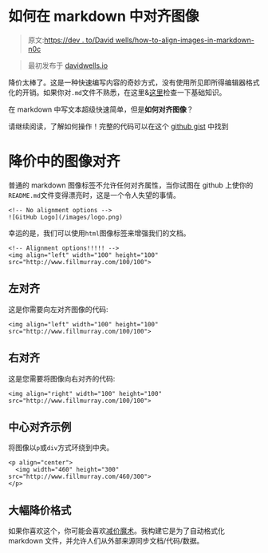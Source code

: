 # 如何在 markdown 中对齐图像

> 原文:[https://dev . to/David wells/how-to-align-images-in-markdown-n0c](https://dev.to/davidwells/how-to-align-images-in-markdown-n0c)

> 最初发布于 [davidwells.io](https://davidwells.io/snippets/how-to-align-images-in-markdown)

降价太棒了。这是一种快速编写内容的奇妙方式，没有使用所见即所得编辑器格式化的开销。如果你对`.md`文件不熟悉，在这里&[这里](https://daringfireball.net/projects/markdown/)检查一下基础知识。

在 markdown 中写文本超级快速简单，但是**如何对齐图像**？

请继续阅读，了解如何操作！完整的代码可以在这个 [github gist](https://gist.github.com/DavidWells/7d2e0e1bc78f4ac59a123ddf8b74932d/) 中找到

# [](#image-alignment-in-markdown)降价中的图像对齐

普通的 markdown 图像标签不允许任何对齐属性，当你试图在 github 上使你的`README.md`文件变得漂亮时，这是一个令人失望的事情。

```
<!-- No alignment options -->
![GitHub Logo](/images/logo.png) 
```

幸运的是，我们可以使用`html`图像标签来增强我们的文档。

```
<!-- Alignment options!!!!! -->
<img align="left" width="100" height="100" src="http://www.fillmurray.com/100/100"> 
```

## [](#left-alignment)左对齐

这是你需要向左对齐图像的代码:

```
<img align="left" width="100" height="100" src="http://www.fillmurray.com/100/100"> 
```

## [](#right-alignment)右对齐

这是您需要将图像向右对齐的代码:

```
<img align="right" width="100" height="100" src="http://www.fillmurray.com/100/100"> 
```

## [](#center-alignment-example)中心对齐示例

将图像以`p`或`div`方式环绕到中央。

```
<p align="center">
  <img width="460" height="300" src="http://www.fillmurray.com/460/300">
</p> 
```

## [](#markdown-formatting-on-steroids)大幅降价格式

如果你喜欢这个，你可能会喜欢[减价魔术](https://github.com/davidwells/markdown-magic)。我构建它是为了自动格式化 markdown 文件，并允许人们从外部来源同步文档/代码/数据。